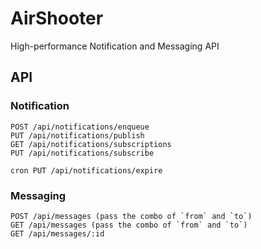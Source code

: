 AirShooter
====

High-performance Notification and Messaging API


## API

### Notification

```
POST /api/notifications/enqueue
PUT /api/notifications/publish
GET /api/notifications/subscriptions
PUT /api/notifications/subscribe

cron PUT /api/notifications/expire
```

### Messaging

```
POST /api/messages (pass the combo of `from` and `to`)
GET /api/messages (pass the combo of `from` and `to`)
GET /api/messages/:id
```
